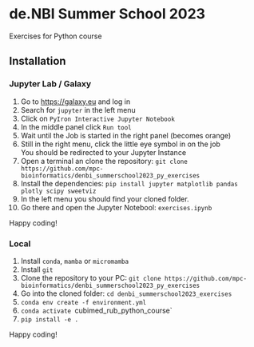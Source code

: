 # de.NBI Summer School 2023

Exercises for Python course

## Installation

### Jupyter Lab / Galaxy
1. Go to https://galaxy.eu and log in
2. Search for `jupyter` in the left menu
3. Click on `PyIron Interactive Jupyter Notebook`
4. In the middle panel click `Run tool`
5. Wait until the Job is started in the right panel (becomes orange)
6. Still in the right menu, click the little eye symbol in on the job   
   You should be redirected to your Jupyter Instance
7. Open a terminal an clone the repository: `git clone https://github.com/mpc-bioinformatics/denbi_summerschool2023_py_exercises`
8. Install the dependencies: `pip install jupyter matplotlib pandas plotly scipy sweetviz`
9. In the left menu you should find your cloned folder.
10. Go there and open the Jupyter Notebool: `exercises.ipynb`

Happy coding!

### Local
1. Install `conda`, `mamba` or `micromamba`
2. Install `git`
3. Clone the repository to your PC: `git clone https://github.com/mpc-bioinformatics/denbi_summerschool2023_py_exercises`
4. Go into the cloned folder: `cd denbi_summerschool2023_exercises`
5. `conda env create -f environment.yml`
6. `conda activate `cubimed_rub_python_course`
7. `pip install -e .`

Happy coding!
